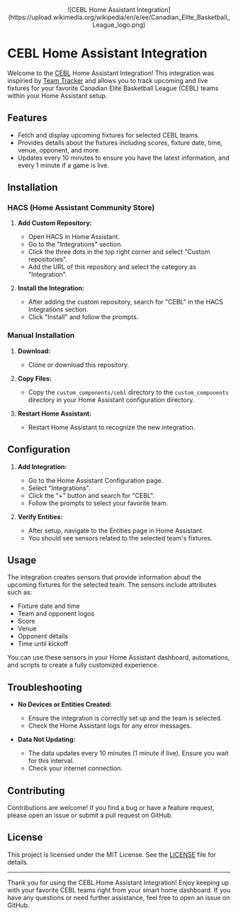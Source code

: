 <center>
   ![CEBL Home Assistant Integration](https://upload.wikimedia.org/wikipedia/en/e/ee/Canadian_Elite_Basketball_League_logo.png)
</center>

# CEBL Home Assistant Integration

Welcome to the [CEBL](https://cebl.ca) Home Assistant Integration! This integration was inspiried by [Team Tracker](https://github.com/vasqued2/ha-teamtracker) and allows you to track upcoming and live fixtures for your favorite Canadian Elite Basketball League (CEBL) teams within your Home Assistant setup.

## Features

- Fetch and display upcoming fixtures for selected CEBL teams.
- Provides details about the fixtures including scores, fixture date, time, venue, opponent, and more.
- Updates every 10 minutes to ensure you have the latest information, and every 1 minute if a game is live.

## Installation

### HACS (Home Assistant Community Store)

1. **Add Custom Repository:**
   - Open HACS in Home Assistant.
   - Go to the "Integrations" section.
   - Click the three dots in the top right corner and select "Custom repositories".
   - Add the URL of this repository and select the category as "Integration".

2. **Install the Integration:**
   - After adding the custom repository, search for "CEBL" in the HACS Integrations section.
   - Click "Install" and follow the prompts.

### Manual Installation

1. **Download:**
   - Clone or download this repository.

2. **Copy Files:**
   - Copy the `custom_components/cebl` directory to the `custom_components` directory in your Home Assistant configuration directory.

3. **Restart Home Assistant:**
   - Restart Home Assistant to recognize the new integration.

## Configuration

1. **Add Integration:**
   - Go to the Home Assistant Configuration page.
   - Select "Integrations".
   - Click the "+" button and search for "CEBL".
   - Follow the prompts to select your favorite team.

2. **Verify Entities:**
   - After setup, navigate to the Entities page in Home Assistant.
   - You should see sensors related to the selected team's fixtures.

## Usage

The integration creates sensors that provide information about the upcoming fixtures for the selected team. The sensors include attributes such as:
- Fixture date and time
- Team and opponent logos
- Score
- Venue
- Opponent details
- Time until kickoff

You can use these sensors in your Home Assistant dashboard, automations, and scripts to create a fully customized experience.

## Troubleshooting

- **No Devices or Entities Created:**
  - Ensure the integration is correctly set up and the team is selected.
  - Check the Home Assistant logs for any error messages.

- **Data Not Updating:**
  - The data updates every 10 minutes (1 minute if live). Ensure you wait for this interval.
  - Check your internet connection.

## Contributing

Contributions are welcome! If you find a bug or have a feature request, please open an issue or submit a pull request on GitHub.

## License

This project is licensed under the MIT License. See the [LICENSE](LICENSE) file for details.

---

Thank you for using the CEBL Home Assistant Integration! Enjoy keeping up with your favorite CEBL teams right from your smart home dashboard. If you have any questions or need further assistance, feel free to open an issue on GitHub.
